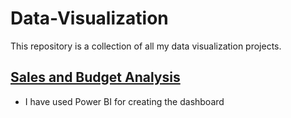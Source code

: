 # Data-Visualization

This repository is a collection of all my data visualization projects.

## [Sales and Budget Analysis](https://github.com/preetparmar/Data-Visualization/tree/main/Power%20BI%20Projects/Sales%20and%20Budget%20Analysis)

- I have used Power BI for creating the dashboard
